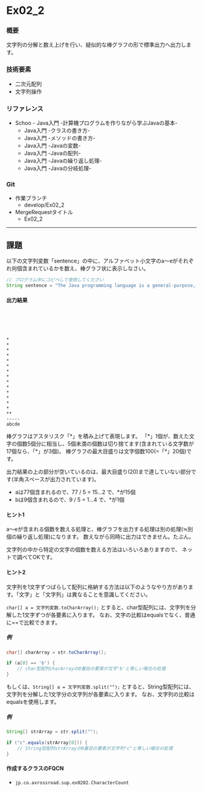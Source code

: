 # Ex02_2

### 概要
文字列の分解と数え上げを行い、疑似的な棒グラフの形で標準出力へ出力します。

### 技術要素
* 二次元配列
* 文字列操作

### リファレンス
* Schoo - Java入門 -計算機プログラムを作りながら学ぶJavaの基本-
  * Java入門 -クラスの書き方-
  * Java入門 -メソッドの書き方-
  * Java入門 -Javaの変数-
  * Java入門 -Javaの配列-
  * Java入門 -Javaの繰り返し処理-
  * Java入門 -Javaの分岐処理-

### Git
* 作業ブランチ
  * develop/Ex02_2
* MergeRequestタイトル
  * Ex02_2

---
## 課題
以下の文字列変数「sentence」の中に、アルファベット小文字のa～eがそれぞれ何個含まれているかを数え、棒グラフ状に表示しなさい。

```java
// プログラム中にコピペして使用してください
String sentence = "The Java programming language is a general-purpose, concurrent, class-based, object-oriented language. It is designed to be simple enough that many programmers can achieve fluency in the language. The Java programming language is related to C and C++ but is organized rather differently, with a number of aspects of C and C++ omitted and a few ideas from other languages included. It is intended to be a production language, not a research language, and so, as C. A. R. Hoare suggested in his classic paper on language design, the design has avoided including new and untested features. The Java programming language is strongly and statically typed. This specification clearly distinguishes between the compile-time errors that can and must be detected at compile time, and those that occur at run time. Compile time normally consists of translating programs into a machine-independent byte code representation.";
```

#### 出力結果
```





*
*
*
*
*
*
*
*
*
*
*
*
*
*
**
-----
abcde
```

棒グラフはアスタリスク「\*」を積み上げて表現します。
「\*」1個が、数えた文字の個数5個分に相当し、5個未満の個数は切り捨てます(含まれている文字数が17個なら、「\*」が3個)。
棒グラフの最大目盛りは文字個数100(=「*」20個)です。

出力結果の上の部分が空いているのは、最大目盛り(20)まで達していない部分です(半角スペースが出力されています)。

* aは77個含まれるので、77 / 5 = 15...2 で、\*が15個
* bは9個含まれるので、9 / 5 = 1...4 で、\*が1個

#### ヒント1
a～eが含まれる個数を数える処理と、棒グラフを出力する処理は別の処理(≒別個の繰り返し処理)になります。
数えながら同時に出力はできません。たぶん。

文字列の中から特定の文字の個数を数える方法はいろいろありますので、
ネットで調べてOKです。

#### ヒント2
文字列を1文字ずつばらして配列に格納する方法は以下のようなやり方があります。「文字」と「文字列」は異なることを意識してください。

`char[] a = 文字列変数.toCharArray();`
とすると、char型配列には、文字列を分解した1文字ずつが各要素に入ります。
なお、文字の比較はequalsでなく、普通に==で比較できます。
##### 例
```java
char[] charArray = str.toCharArray();

if (a[0] == 'b') {
    // char型配列charArrayの0番目の要素が文字'b'と等しい場合の処理
}
```

もしくは、`String[] a = 文字列変数.split("");`
とすると、String型配列には、文字列を分解した1文字分の文字列が各要素に入ります。
なお、文字列の比較はequalsを使用します。

##### 例
```java
String[] strArray = str.split("");

if ("c".equals(strArray[0])) {
    // String型配列strArrayの0番目の要素が文字列"c"と等しい場合の処理
}
```

#### 作成するクラスのFQCN

* `jp.co.axrossroad.sup.ex0202.CharacterCount`
